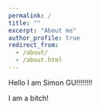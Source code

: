 ```yaml
---
permalink: /
title: ""
excerpt: "About me"
author_profile: true
redirect_from: 
  - /about/
  - /about.html
---
```


Hello I am Simon GU!!!!!!!!  

I am a bitch!
